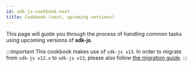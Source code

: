```yaml
---
id: sdk-js-cookbook-next
title: Cookbook (next, upcoming versions)
---
```


[comment]: # (mx-abstract)

This page will guide you through the process of handling common tasks using upcoming versions of **sdk-js**.

:::important
This cookbook makes use of `sdk-js v13`. In order to migrate from `sdk-js v12.x` to `sdk-js v13`, please also follow [the migration guide](/sdk-and-tools/sdk-js/sdk-js-migration-guides).
:::
